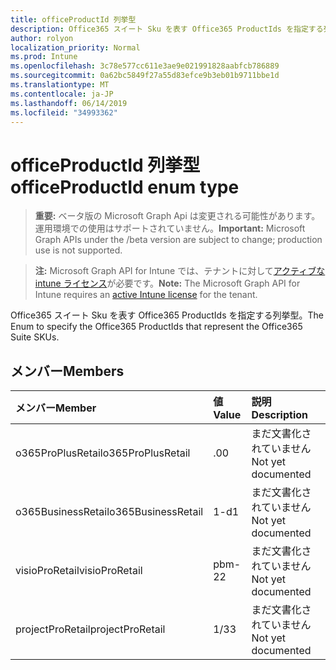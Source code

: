 ```yaml
---
title: officeProductId 列挙型
description: Office365 スイート Sku を表す Office365 ProductIds を指定する列挙型。
author: rolyon
localization_priority: Normal
ms.prod: Intune
ms.openlocfilehash: 3c78e577cc611e3ae9e021991828aabfcb786889
ms.sourcegitcommit: 0a62bc5849f27a55d83efce9b3eb01b9711bbe1d
ms.translationtype: MT
ms.contentlocale: ja-JP
ms.lasthandoff: 06/14/2019
ms.locfileid: "34993362"
---
```

# <a name="officeproductid-enum-type"></a><span data-ttu-id="2fbea-103">officeProductId 列挙型</span><span class="sxs-lookup"><span data-stu-id="2fbea-103">officeProductId enum type</span></span>

> <span data-ttu-id="2fbea-104">**重要:** ベータ版の Microsoft Graph Api は変更される可能性があります。運用環境での使用はサポートされていません。</span><span class="sxs-lookup"><span data-stu-id="2fbea-104">**Important:** Microsoft Graph APIs under the /beta version are subject to change; production use is not supported.</span></span>

> <span data-ttu-id="2fbea-105">**注:** Microsoft Graph API for Intune では、テナントに対して[アクティブな intune ライセンス](https://go.microsoft.com/fwlink/?linkid=839381)が必要です。</span><span class="sxs-lookup"><span data-stu-id="2fbea-105">**Note:** The Microsoft Graph API for Intune requires an [active Intune license](https://go.microsoft.com/fwlink/?linkid=839381) for the tenant.</span></span>

<span data-ttu-id="2fbea-106">Office365 スイート Sku を表す Office365 ProductIds を指定する列挙型。</span><span class="sxs-lookup"><span data-stu-id="2fbea-106">The Enum to specify the Office365 ProductIds that represent the Office365 Suite SKUs.</span></span>

## <a name="members"></a><span data-ttu-id="2fbea-107">メンバー</span><span class="sxs-lookup"><span data-stu-id="2fbea-107">Members</span></span>
|<span data-ttu-id="2fbea-108">メンバー</span><span class="sxs-lookup"><span data-stu-id="2fbea-108">Member</span></span>|<span data-ttu-id="2fbea-109">値</span><span class="sxs-lookup"><span data-stu-id="2fbea-109">Value</span></span>|<span data-ttu-id="2fbea-110">説明</span><span class="sxs-lookup"><span data-stu-id="2fbea-110">Description</span></span>|
|:---|:---|:---|
|<span data-ttu-id="2fbea-111">o365ProPlusRetail</span><span class="sxs-lookup"><span data-stu-id="2fbea-111">o365ProPlusRetail</span></span>|<span data-ttu-id="2fbea-112">.0</span><span class="sxs-lookup"><span data-stu-id="2fbea-112">0</span></span>|<span data-ttu-id="2fbea-113">まだ文書化されていません</span><span class="sxs-lookup"><span data-stu-id="2fbea-113">Not yet documented</span></span>|
|<span data-ttu-id="2fbea-114">o365BusinessRetail</span><span class="sxs-lookup"><span data-stu-id="2fbea-114">o365BusinessRetail</span></span>|<span data-ttu-id="2fbea-115">1-d</span><span class="sxs-lookup"><span data-stu-id="2fbea-115">1</span></span>|<span data-ttu-id="2fbea-116">まだ文書化されていません</span><span class="sxs-lookup"><span data-stu-id="2fbea-116">Not yet documented</span></span>|
|<span data-ttu-id="2fbea-117">visioProRetail</span><span class="sxs-lookup"><span data-stu-id="2fbea-117">visioProRetail</span></span>|<span data-ttu-id="2fbea-118">pbm-2</span><span class="sxs-lookup"><span data-stu-id="2fbea-118">2</span></span>|<span data-ttu-id="2fbea-119">まだ文書化されていません</span><span class="sxs-lookup"><span data-stu-id="2fbea-119">Not yet documented</span></span>|
|<span data-ttu-id="2fbea-120">projectProRetail</span><span class="sxs-lookup"><span data-stu-id="2fbea-120">projectProRetail</span></span>|<span data-ttu-id="2fbea-121">1/3</span><span class="sxs-lookup"><span data-stu-id="2fbea-121">3</span></span>|<span data-ttu-id="2fbea-122">まだ文書化されていません</span><span class="sxs-lookup"><span data-stu-id="2fbea-122">Not yet documented</span></span>|





